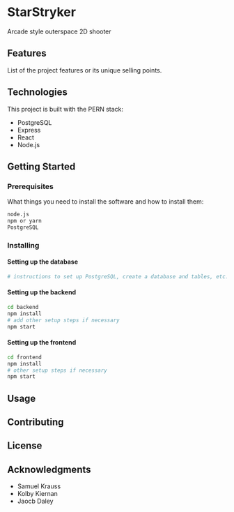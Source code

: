 
# StarStryker

Arcade style outerspace 2D shooter

## Features

List of the project features or its unique selling points.

## Technologies

This project is built with the PERN stack:
- PostgreSQL
- Express
- React
- Node.js

## Getting Started


### Prerequisites

What things you need to install the software and how to install them:

```bash
node.js
npm or yarn
PostgreSQL
```

### Installing


#### Setting up the database

```bash
# instructions to set up PostgreSQL, create a database and tables, etc.
```

#### Setting up the backend

```bash
cd backend
npm install
# add other setup steps if necessary
npm start
```

#### Setting up the frontend

```bash
cd frontend
npm install
# other setup steps if necessary
npm start
```

## Usage



## Contributing


## License


## Acknowledgments

- Samuel Krauss
- Kolby Kiernan
- Jaocb Daley
